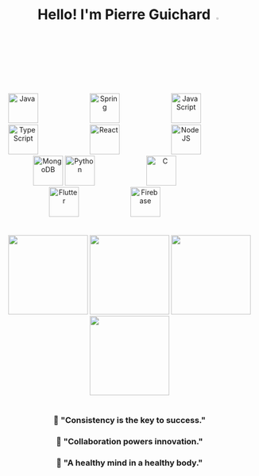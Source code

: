 <h1 align="center">
    Hello! I'm Pierre Guichard <img src="https://raw.githubusercontent.com/fnky/fnky/fnky/img/smile.gif" width="3%">
</h1>

<br>

<div align="center">
  <img alt="Java" width="60px" style="margin-right: 100px;" src="https://cdn.jsdelivr.net/gh/devicons/devicon@latest/icons/java/java-original-wordmark.svg"/>
  <img alt="Spring" width="60px" style="margin-right: 100px;" src="https://cdn.jsdelivr.net/gh/devicons/devicon@latest/icons/spring/spring-original-wordmark.svg"/>
  <img alt="JavaScript" width="60px" style="margin-right: 100px;" src="https://cdn.jsdelivr.net/gh/devicons/devicon@latest/icons/javascript/javascript-original.svg"/>
  <img alt="TypeScript" width="60px" style="margin-right: 100px;" src="https://cdn.jsdelivr.net/gh/devicons/devicon@latest/icons/typescript/typescript-original.svg"/>
  <img alt="React" width="60px" style="margin-right: 100px;" src="https://cdn.jsdelivr.net/gh/devicons/devicon@latest/icons/react/react-original-wordmark.svg"/>
  <img alt="NodeJS" width="60px" style="margin-right: 100px;" src="https://cdn.jsdelivr.net/gh/devicons/devicon@latest/icons/nodejs/nodejs-plain-wordmark.svg"/>
  <img alt="MongoDB" width="60px" src="https://cdn.jsdelivr.net/gh/devicons/devicon@latest/icons/mongodb/mongodb-original.svg"/>
  <img alt="Python" width="60px" style="margin-right: 100px;" src="https://cdn.jsdelivr.net/gh/devicons/devicon@latest/icons/python/python-original-wordmark.svg"/>
  <img alt="C" width="60px" style="margin-right: 100px;" src="https://cdn.jsdelivr.net/gh/devicons/devicon@latest/icons/c/c-original.svg"/>
  <img alt="Flutter" width="60px" style="margin-right: 100px;" src="https://cdn.jsdelivr.net/gh/devicons/devicon@latest/icons/flutter/flutter-original.svg"/>
  <img alt="Firebase" width="60px" style="margin-right: 100px;" src="https://cdn.jsdelivr.net/gh/devicons/devicon@latest/icons/firebase/firebase-plain-wordmark.svg"/>
</div>

<br>
<br>

<div align="center">
  <img height="160em" src="https://github-readme-stats.vercel.app/api?username=pierrelouisguichard&show_icons=true&theme=blueberry&rank_icon=github&hide_border=true" style="max-width:100%;">
  <img height="160em" src="https://github-readme-stats.vercel.app/api/top-langs/?username=pierrelouisguichard&layout=compact&theme=blueberry&hide=php&hide_border=true" style="max-width:100%;">
  <img height="160em" src="https://github-readme-streak-stats-9m8ugfa77-denvercoder1.vercel.app/?user=pierrelouisguichard&theme=blueberry&hide_border=true" style="max-width:100%;">
  <img height="160em" src="https://i.imgur.com/FRRivi1.gif" style="max-width:100%;">
</div>

<br>

<div align="center">
    <h3>🎯 "Consistency is the key to success." </h3>
    <h3>🤝 "Collaboration powers innovation." </h3>
    <h3>🌱 "A healthy mind in a healthy body."</h3>
</div>

